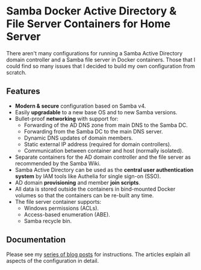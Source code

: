# Samba Docker Active Directory & File Server Containers for Home Server

There aren't many configurations for running a Samba Active Directory domain controller and a Samba file server in Docker containers. Those that I could find so many issues that I decided to build my own configuration from scratch.

## Features

- **Modern & secure** configuration based on Samba v4.
- Easily **upgradable** to a new base OS and to new Samba versions.
- Bullet-proof **networking** with support for:
  - Forwarding of the AD DNS zone from main DNS to the Samba DC.
  - Forwarding from the Samba DC to the main DNS server.
  - Dynamic DNS updates of domain members.
  - Static external IP address (required for domain controllers).
  - Communication between container and host (normally isolated).
- Separate containers for the AD domain controller and the file server as recommended by the Samba Wiki.
- Samba Active Directory can be used as the **central user authentication system** by IAM tools like Authelia for single sign-on (SSO).
- AD domain **provisioning** and member **join scripts**.
- All data is stored outside the containers in bind-mounted Docker volumes so that the containers can be re-built any time.
- The file server container supports:
  - Windows permissions (ACLs).
  - Access-based enumeration (ABE).
  - Samba recycle bin.

## Documentation

Please see my [series of blog posts](https://helgeklein.com/blog/samba-active-directory-in-a-docker-container-installation-guide/) for instructions. The articles explain all aspects of the configuration in detail.